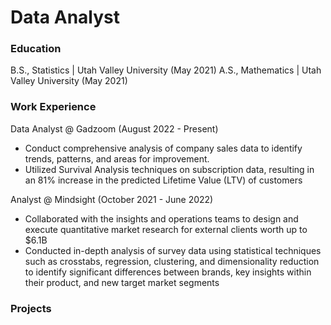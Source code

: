 # Data Analyst

### Education
B.S., Statistics | Utah Valley University (May 2021)
A.S., Mathematics | Utah Valley University (May 2021)

### Work Experience
Data Analyst @ Gadzoom (August 2022 - Present)
- Conduct comprehensive analysis of company sales data to identify trends, patterns, and areas for improvement.
- Utilized Survival Analysis techniques on subscription data, resulting in an 81% increase in the predicted Lifetime Value (LTV) of customers

Analyst @ Mindsight (October 2021 - June 2022)
- Collaborated with the insights and operations teams to design and execute quantitative market research for external clients worth up to $6.1B
- Conducted in-depth analysis of survey data using statistical techniques such as crosstabs, regression, clustering, and dimensionality reduction to identify significant differences between brands, key insights within their product, and new target market segments

### Projects
